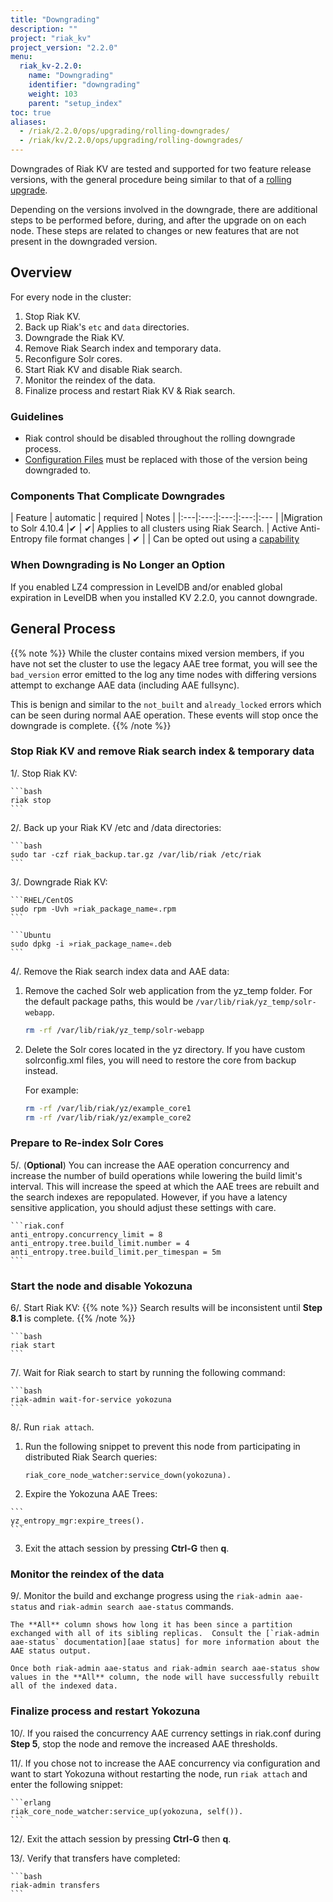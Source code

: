 ```yaml
---
title: "Downgrading"
description: ""
project: "riak_kv"
project_version: "2.2.0"
menu:
  riak_kv-2.2.0:
    name: "Downgrading"
    identifier: "downgrading"
    weight: 103
    parent: "setup_index"
toc: true
aliases:
  - /riak/2.2.0/ops/upgrading/rolling-downgrades/
  - /riak/kv/2.2.0/ops/upgrading/rolling-downgrades/
---
```


[rolling upgrade]: /riak/kv/2.2.0/setup/upgrading/cluster
[config ref]: /riak/kv/2.2.0/configuring/reference
[concept aae]: /riak/kv/2.2.0/learn/concepts/active-anti-entropy/
[aae status]: /riak/kv/2.2.0/using/admin/riak-admin/#aae-status

Downgrades of Riak KV are tested and supported for two feature release versions, with the general procedure being similar to that of a [rolling upgrade][rolling upgrade].

Depending on the versions involved in the downgrade, there are additional steps to be performed before, during, and after the upgrade on on each node. These steps are related to changes or new features that are not present in the downgraded version.

## Overview

For every node in the cluster:

1. Stop Riak KV.
2. Back up Riak's `etc` and `data` directories.
3. Downgrade the Riak KV.
4. Remove Riak Search index and temporary data.
5. Reconfigure Solr cores.
6. Start Riak KV and disable Riak search.
7. Monitor the reindex of the data.
8. Finalize process and restart Riak KV & Riak search.

### Guidelines

* Riak control should be disabled throughout the rolling downgrade process.
* [Configuration Files][config ref] must be replaced with those of the version being downgraded to.


### Components That Complicate Downgrades

| Feature | automatic | required | Notes |
|:---|:---:|:---:|:---:|:--- |
|Migration to Solr 4.10.4 |✔ | ✔| Applies to all clusters using Riak Search.
| Active Anti-Entropy file format changes | ✔ |  | Can be opted out using a [capability](#aae_tree_capability)

 

### When Downgrading is No Longer an Option

If you enabled LZ4 compression in LevelDB and/or enabled global expiration in LevelDB when you installed KV 2.2.0, you cannot downgrade.


## General Process

{{% note %}}
While the cluster contains mixed version members, if you have not set the cluster to use the legacy AAE tree format, you will see the `bad_version` error emitted to the log any time nodes with differing versions attempt to exchange AAE data (including AAE fullsync).

This is benign and similar to the `not_built` and `already_locked` errors which can be seen during normal AAE operation. These events will stop once the downgrade is complete.
{{% /note %}}

### Stop Riak KV and remove Riak search index & temporary data

1/. Stop Riak KV:

    ```bash
    riak stop
    ```
2/. Back up your Riak KV /etc and /data directories:
    
    ```bash
    sudo tar -czf riak_backup.tar.gz /var/lib/riak /etc/riak
    ```
    
3/. Downgrade Riak KV:

    ```RHEL/CentOS
    sudo rpm -Uvh »riak_package_name«.rpm
    ```
    
    ```Ubuntu
    sudo dpkg -i »riak_package_name«.deb
    ```

4/. Remove the Riak search index data and AAE data:

  1. Remove the cached Solr web application from the yz_temp folder.  For the default package paths, this would be `/var/lib/riak/yz_temp/solr-webapp`.
  
       ```bash
     rm -rf /var/lib/riak/yz_temp/solr-webapp
     ```
  2. Delete the Solr cores located in the yz directory. If you have custom solrconfig.xml files, you will need to restore the core from backup instead.
  
        For example:

        ```bash
        rm -rf /var/lib/riak/yz/example_core1
        rm -rf /var/lib/riak/yz/example_core2
        ```
  
### Prepare to Re-index Solr Cores

5/. (**Optional**) You can increase the AAE operation concurrency and increase the number of build operations while lowering the build limit's interval. This will increase the speed at which the AAE trees are rebuilt and the search indexes are repopulated.  However, if you have a latency sensitive application, you should adjust these settings with care.

    ```riak.conf
    anti_entropy.concurrency_limit = 8
    anti_entropy.tree.build_limit.number = 4
    anti_entropy.tree.build_limit.per_timespan = 5m
    ``` 
### Start the node and disable Yokozuna

6/. Start Riak KV:
{{% note %}}
Search results will be inconsistent until **Step 8.1** is complete.
{{% /note %}}

    ```bash
    riak start
    ```
    
7/. Wait for Riak search to start by running the following command:

    ```bash
    riak-admin wait-for-service yokozuna
    ```
  
8/. Run `riak attach`.

  1. Run the following snippet to prevent this node from participating in distributed Riak Search queries:

        ```
        riak_core_node_watcher:service_down(yokozuna).
        ```
    
  2.  Expire the Yokozuna AAE Trees:
      
    ```
    yz_entropy_mgr:expire_trees().
    ```
    
  3. Exit the attach session by pressing **Ctrl-G** then **q**.
  
### Monitor the reindex of the data

9/. Monitor the build and exchange progress using the `riak-admin aae-status` and `riak-admin search aae-status` commands.

    The **All** column shows how long it has been since a partition exchanged with all of its sibling replicas.  Consult the [`riak-admin aae-status` documentation][aae status] for more information about the AAE status output. 

    Once both riak-admin aae-status and riak-admin search aae-status show values in the **All** column, the node will have successfully rebuilt all of the indexed data.

### Finalize process and restart Yokozuna
 

10/. If you raised the concurrency AAE currency settings in riak.conf during **Step 5**, stop the node and remove the increased AAE thresholds.
 
11/. If you chose not to increase the AAE concurrency via configuration and want to start Yokozuna without restarting the node, run `riak attach` and enter the following snippet:

    ```erlang
    riak_core_node_watcher:service_up(yokozuna, self()).
    ```
    
12/. Exit the attach session by pressing **Ctrl-G** then **q**.

13/. Verify that transfers have completed:

    ```bash
    riak-admin transfers
    ```